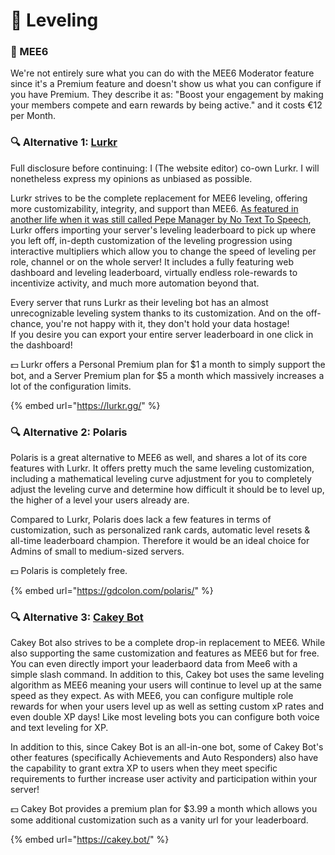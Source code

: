 # 👑 Leveling

### 👑 MEE6

We're not entirely sure what you can do with the MEE6 Moderator feature since it's a Premium feature and doesn't show us what you can configure if you have Premium. They describe it as: "Boost your engagement by making your members compete and earn rewards by being active." and it costs €12 per Month.

### 🔍 Alternative 1: [Lurkr](https://lurkr.gg/)

Full disclosure before continuing: I (The website editor) co-own Lurkr. I will nonetheless express my opinions as unbiased as possible.

Lurkr strives to be the complete replacement for MEE6 leveling, offering more customizability, integrity, and support than MEE6. [As featured in another life when it was still called Pepe Manager by No Text To Speech](https://youtu.be/uEHGNx3idFM), Lurkr offers importing your server's leveling leaderboard to pick up where you left off, in-depth customization of the leveling progression using interactive multipliers which allow you to change the speed of leveling per role, channel or on the whole server! It includes a fully featuring web dashboard and leveling leaderboard, virtually endless role-rewards to incentivize activity, and much more automation beyond that.

Every server that runs Lurkr as their leveling bot has an almost unrecognizable leveling system thanks to its customization. And on the off-chance, you're not happy with it, they don't hold your data hostage!\
If you desire you can export your entire server leaderboard in one click in the dashboard!

💵 Lurkr offers a Personal Premium plan for $1 a month to simply support the bot, and a Server Premium plan for $5 a month which massively increases a lot of the configuration limits.&#x20;

{% embed url="https://lurkr.gg/" %}

### 🔍 Alternative 2: Polaris

Polaris is a great alternative to MEE6 as well, and shares a lot of its core features with Lurkr. It offers pretty much the same leveling customization, including a mathematical leveling curve adjustment for you to completely adjust the leveling curve and determine how difficult it should be to level up, the higher of a level your users already are.

Compared to Lurkr, Polaris does lack a few features in terms of customization, such as personalized rank cards, automatic level resets & all-time leaderboard champion. Therefore it would be an ideal choice for Admins of small to medium-sized servers.

💵 Polaris is completely free.

{% embed url="https://gdcolon.com/polaris/" %}

### 🔍 Alternative 3: [Cakey Bot](https://cakey.bot/)

Cakey Bot also strives to be a complete drop-in replacement to MEE6. While also supporting the same customization and features as MEE6 but for free. You can even directly import your leaderbaord data from Mee6 with a simple slash command. In addition to this, Cakey bot uses the same leveling algorithm as MEE6 meaning your users will continue to level up at the same speed as they expect.
As with MEE6, you can configure multiple role rewards for when your users level up as well as setting custom xP rates and even double XP days! Like most leveling bots you can configure both voice and text leveling for XP.

In addition to this, since Cakey Bot is an all-in-one bot, some of Cakey Bot's other features (specifically Achievements and Auto Responders) also have the capability to grant extra XP to users when they meet specific requirements to further increase user activity and participation within your server!

💵 Cakey Bot provides a premium plan for $3.99 a month which allows you some additional customization such as a vanity url for your leaderboard.

{% embed url="https://cakey.bot/" %}
